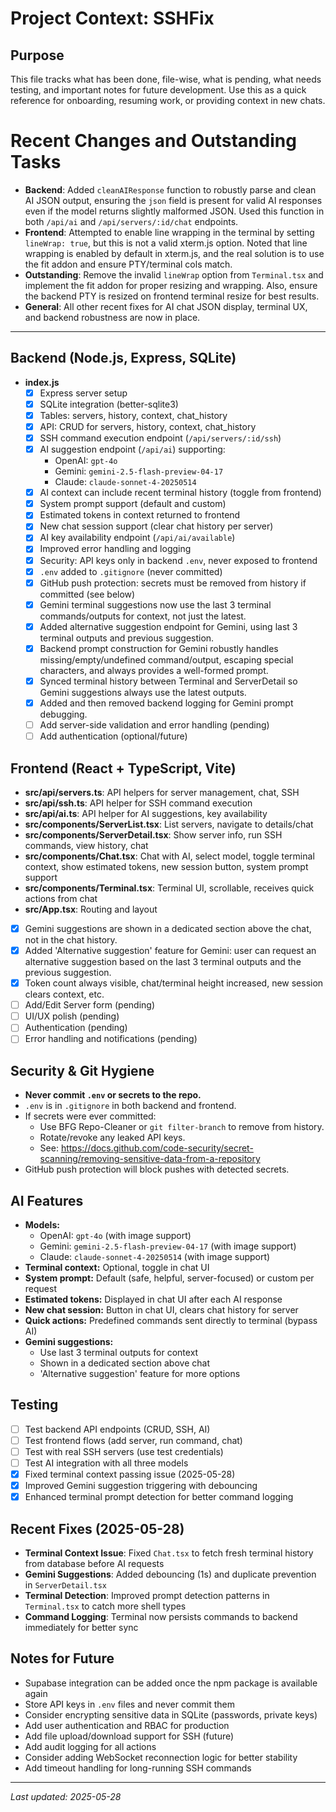 # Project Context: SSHFix

## Purpose
This file tracks what has been done, file-wise, what is pending, what needs testing, and important notes for future development. Use this as a quick reference for onboarding, resuming work, or providing context in new chats.

# Recent Changes and Outstanding Tasks

- **Backend**: Added `cleanAIResponse` function to robustly parse and clean AI JSON output, ensuring the `json` field is present for valid AI responses even if the model returns slightly malformed JSON. Used this function in both `/api/ai` and `/api/servers/:id/chat` endpoints.
- **Frontend**: Attempted to enable line wrapping in the terminal by setting `lineWrap: true`, but this is not a valid xterm.js option. Noted that line wrapping is enabled by default in xterm.js, and the real solution is to use the fit addon and ensure PTY/terminal cols match.
- **Outstanding**: Remove the invalid `lineWrap` option from `Terminal.tsx` and implement the fit addon for proper resizing and wrapping. Also, ensure the backend PTY is resized on frontend terminal resize for best results.
- **General**: All other recent fixes for AI chat JSON display, terminal UX, and backend robustness are now in place.

---

## Backend (Node.js, Express, SQLite)
- **index.js**
  - [x] Express server setup
  - [x] SQLite integration (better-sqlite3)
  - [x] Tables: servers, history, context, chat_history
  - [x] API: CRUD for servers, history, context, chat_history
  - [x] SSH command execution endpoint (`/api/servers/:id/ssh`)
  - [x] AI suggestion endpoint (`/api/ai`) supporting:
    - OpenAI: `gpt-4o`
    - Gemini: `gemini-2.5-flash-preview-04-17`
    - Claude: `claude-sonnet-4-20250514`
  - [x] AI context can include recent terminal history (toggle from frontend)
  - [x] System prompt support (default and custom)
  - [x] Estimated tokens in context returned to frontend
  - [x] New chat session support (clear chat history per server)
  - [x] AI key availability endpoint (`/api/ai/available`)
  - [x] Improved error handling and logging
  - [x] Security: API keys only in backend `.env`, never exposed to frontend
  - [x] `.env` added to `.gitignore` (never committed)
  - [x] GitHub push protection: secrets must be removed from history if committed (see below)
  - [x] Gemini terminal suggestions now use the last 3 terminal commands/outputs for context, not just the latest.
  - [x] Added alternative suggestion endpoint for Gemini, using last 3 terminal outputs and previous suggestion.
  - [x] Backend prompt construction for Gemini robustly handles missing/empty/undefined command/output, escaping special characters, and always provides a well-formed prompt.
  - [x] Synced terminal history between Terminal and ServerDetail so Gemini suggestions always use the latest outputs.
  - [x] Added and then removed backend logging for Gemini prompt debugging.
  - [ ] Add server-side validation and error handling (pending)
  - [ ] Add authentication (optional/future)

## Frontend (React + TypeScript, Vite)
- **src/api/servers.ts**: API helpers for server management, chat, SSH
- **src/api/ssh.ts**: API helper for SSH command execution
- **src/api/ai.ts**: API helper for AI suggestions, key availability
- **src/components/ServerList.tsx**: List servers, navigate to details/chat
- **src/components/ServerDetail.tsx**: Show server info, run SSH commands, view history, chat
- **src/components/Chat.tsx**: Chat with AI, select model, toggle terminal context, show estimated tokens, new session button, system prompt support
- **src/components/Terminal.tsx**: Terminal UI, scrollable, receives quick actions from chat
- **src/App.tsx**: Routing and layout
- [x] Gemini suggestions are shown in a dedicated section above the chat, not in the chat history.
- [x] Added 'Alternative suggestion' feature for Gemini: user can request an alternative suggestion based on the last 3 terminal outputs and the previous suggestion.
- [x] Token count always visible, chat/terminal height increased, new session clears context, etc.
- [ ] Add/Edit Server form (pending)
- [ ] UI/UX polish (pending)
- [ ] Authentication (pending)
- [ ] Error handling and notifications (pending)

## Security & Git Hygiene
- **Never commit `.env` or secrets to the repo.**
- `.env` is in `.gitignore` in both backend and frontend.
- If secrets were ever committed:
  - Use BFG Repo-Cleaner or `git filter-branch` to remove from history.
  - Rotate/revoke any leaked API keys.
  - See: https://docs.github.com/code-security/secret-scanning/removing-sensitive-data-from-a-repository
- GitHub push protection will block pushes with detected secrets.

## AI Features
- **Models:**
  - OpenAI: `gpt-4o` (with image support)
  - Gemini: `gemini-2.5-flash-preview-04-17` (with image support)
  - Claude: `claude-sonnet-4-20250514` (with image support)
- **Terminal context:** Optional, toggle in chat UI
- **System prompt:** Default (safe, helpful, server-focused) or custom per request
- **Estimated tokens:** Displayed in chat UI after each AI response
- **New chat session:** Button in chat UI, clears chat history for server
- **Quick actions:** Predefined commands sent directly to terminal (bypass AI)
- **Gemini suggestions:**
  - Use last 3 terminal outputs for context
  - Shown in a dedicated section above chat
  - 'Alternative suggestion' feature for more options

## Testing
- [ ] Test backend API endpoints (CRUD, SSH, AI)
- [ ] Test frontend flows (add server, run command, chat)
- [ ] Test with real SSH servers (use test credentials)
- [ ] Test AI integration with all three models
- [x] Fixed terminal context passing issue (2025-05-28)
- [x] Improved Gemini suggestion triggering with debouncing
- [x] Enhanced terminal prompt detection for better command logging

## Recent Fixes (2025-05-28)
- **Terminal Context Issue**: Fixed `Chat.tsx` to fetch fresh terminal history from database before AI requests
- **Gemini Suggestions**: Added debouncing (1s) and duplicate prevention in `ServerDetail.tsx`
- **Terminal Detection**: Improved prompt detection patterns in `Terminal.tsx` to catch more shell types
- **Command Logging**: Terminal now persists commands to backend immediately for better sync

## Notes for Future
- Supabase integration can be added once the npm package is available again
- Store API keys in `.env` files and never commit them
- Consider encrypting sensitive data in SQLite (passwords, private keys)
- Add user authentication and RBAC for production
- Add file upload/download support for SSH (future)
- Add audit logging for all actions
- Consider adding WebSocket reconnection logic for better stability
- Add timeout handling for long-running SSH commands

---

_Last updated: 2025-05-28_ 
